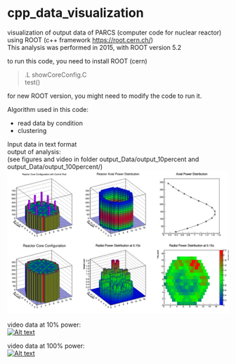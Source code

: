 # cpp_data_visualization
visualization of output data of PARCS (computer code for nuclear reactor) using ROOT (c++ framework https://root.cern.ch/)<br>
This analysis was performed in 2015, with ROOT version 5.2<br>


to run this code, you need to install ROOT (cern)<br>
 > .L showCoreConfig.C<br>
 > test()

for new ROOT version, you might need to modify the code to run it.

Algorithm used in this code: <br>
 - read data by condition<br>
 - clustering<br>

Input data in text format<br>
output of analysis:<br>
(see figures and video in folder output_Data/output_10percent and output_Data/output_100percent/)<br>
<img src="./docs/PowDistr_14_0_15.png" width="800">

video data at 10% power:<br>
[![Alt text](https://img.youtube.com/vi/0CeiG6oXPEk/0.jpg)](https://www.youtube.com/watch?v=0CeiG6oXPEk)

video data at 100% power:<br>
[![Alt text](https://img.youtube.com/vi/joDI_G37_9g/0.jpg)](https://www.youtube.com/watch?v=joDI_G37_9g)